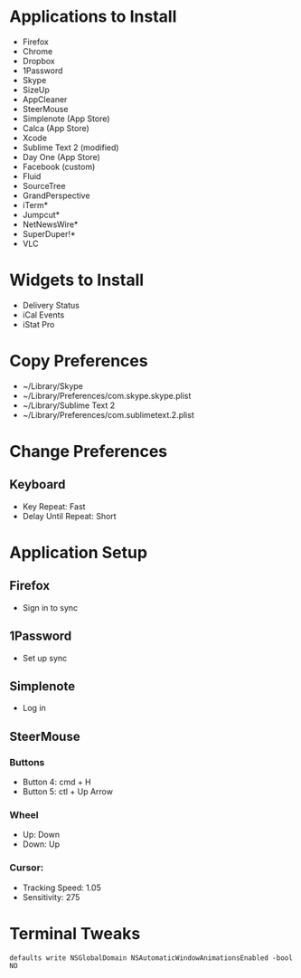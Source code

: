 # Applications to Install
* Firefox
* Chrome
* Dropbox
* 1Password
* Skype
* SizeUp
* AppCleaner
* SteerMouse
* Simplenote (App Store)
* Calca (App Store)
* Xcode
* Sublime Text 2 (modified)
* Day One (App Store)
* Facebook (custom)
* Fluid
* SourceTree
* GrandPerspective
* iTerm*
* Jumpcut*
* NetNewsWire*
* SuperDuper!*
* VLC

# Widgets to Install
* Delivery Status
* iCal Events
* iStat Pro

# Copy Preferences
* ~/Library/Skype
* ~/Library/Preferences/com.skype.skype.plist
* ~/Library/Sublime Text 2
* ~/Library/Preferences/com.sublimetext.2.plist

# Change Preferences
## Keyboard
* Key Repeat: Fast
* Delay Until Repeat: Short

# Application Setup
## Firefox
* Sign in to sync

## 1Password
* Set up sync

## Simplenote
* Log in

## SteerMouse
### Buttons
* Button 4: cmd + H
* Button 5: ctl + Up Arrow

### Wheel
* Up: Down
* Down: Up

### Cursor:
* Tracking Speed: 1.05
* Sensitivity: 275

# Terminal Tweaks

    defaults write NSGlobalDomain NSAutomaticWindowAnimationsEnabled -bool NO


